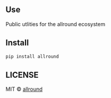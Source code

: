 ## Use

Public utlities for the allround ecosystem

## Install

```bash
pip install allround
```

## LICENSE
MIT © [allround](https://allroundclub.com)
